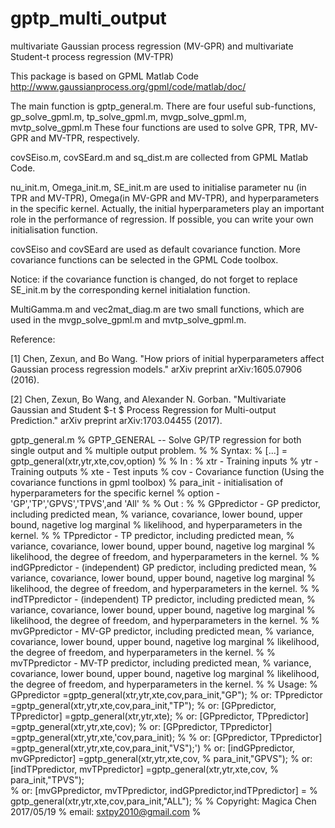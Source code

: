 # gptp_multi_output
multivariate Gaussian process regression (MV-GPR) and multivariate Student-t process regression (MV-TPR)

This package is based on GPML Matlab Code http://www.gaussianprocess.org/gpml/code/matlab/doc/

The main function is gptp_general.m.
There are four useful sub-functions, gp_solve_gpml.m, tp_solve_gpml.m, mvgp_solve_gpml.m, mvtp_solve_gpml.m
These four functions are used to solve GPR, TPR, MV-GPR and MV-TPR, respectively.

covSEiso.m, covSEard.m and sq_dist.m are collected from GPML Matlab Code. 

nu_init.m, Omega_init.m, SE_init.m are used to initialise parameter nu (in TPR and MV-TPR), Omega(in MV-GPR and MV-TPR), and hyperparameters in the specific kernel. Actually, the initial hyperparameters play an important role in the performance of regression. If possible, you can write your own initialisation function.  

covSEiso and covSEard are used as default covariance function. More covariance functions can be selected in the GPML Code toolbox. 

Notice: if the covariance function is changed, do not forget to replace SE_init.m by the corresponding kernel initialation function.

MultiGamma.m and vec2mat_diag.m are two small functions, which are used in the mvgp_solve_gpml.m and mvtp_solve_gpml.m.


Reference: 

[1] Chen, Zexun, and Bo Wang. "How priors of initial hyperparameters affect Gaussian process regression models." arXiv preprint arXiv:1605.07906 (2016).

[2] Chen, Zexun, Bo Wang, and Alexander N. Gorban. "Multivariate Gaussian and Student $-t $ Process Regression for Multi-output Prediction." arXiv preprint arXiv:1703.04455 (2017).


gptp_general.m
% GPTP_GENERAL -- Solve GP/TP regression for both single output and
% multiple output problem.
%
% Syntax:
%   [...] = gptp_general(xtr,ytr,xte,cov,option)
%
% In :
%   xtr     - Training inputs
%   ytr     - Training outputs
%   xte     - Test inputs
%   cov     - Covariance function (Using the covariance functions in gpml toolbox)
% para_init - initialisation of hyperparameters for the specific kernel
%   option  - 'GP','TP','GPVS','TPVS',and 'All'
%
% Out :
%
%   GPpredictor    - GP predictor, including predicted mean,
%   variance, covariance, lower bound, upper bound, nagetive log marginal
%   likelihood, and hyperparameters in the kernel.
%
%   TPpredictor    - TP predictor, including predicted mean,
%   variance, covariance, lower bound, upper bound, nagetive log marginal
%   likelihood, the degree of freedom, and hyperparameters in the kernel.
%
%   indGPpredictor - (independent) GP predictor, including predicted mean,
%   variance, covariance, lower bound, upper bound, nagetive log marginal
%   likelihood, the degree of freedom, and hyperparameters in the kernel.
%
%   indTPpredictor - (independent) TP predictor, including predicted mean,
%   variance, covariance, lower bound, upper bound, nagetive log marginal
%   likelihood, the degree of freedom, and hyperparameters in the kernel.
%
%   mvGPpredictor - MV-GP predictor, including predicted mean,
%   variance, covariance, lower bound, upper bound, nagetive log marginal
%   likelihood, the degree of freedom, and hyperparameters in the kernel.
%
%   mvTPpredictor - MV-TP predictor, including predicted mean,
%   variance, covariance, lower bound, upper bound, nagetive log marginal
%   likelihood, the degree of freedom, and hyperparameters in the kernel.
%
% Usage:
%       GPpredictor =gptp_general(xtr,ytr,xte,cov,para_init,"GP");
%   or: TPpredictor =gptp_general(xtr,ytr,xte,cov,para_init,"TP");
%   or: [GPpredictor, TPpredictor] =gptp_general(xtr,ytr,xte);
%   or: [GPpredictor, TPpredictor] =gptp_general(xtr,ytr,xte,cov);
%   or: [GPpredictor, TPpredictor] =gptp_general(xtr,ytr,xte,'cov,para_init);
% % or: [GPpredictor, TPpredictor] =gptp_general(xtr,ytr,xte,cov,para_init,"VS");')
%   or: [indGPpredictor, mvGPpredictor] =gptp_general(xtr,ytr,xte,cov,
%                                                    para_init,"GPVS");
%   or: [indTPpredictor, mvTPpredictor] =gptp_general(xtr,ytr,xte,cov,
%                                                    para_init,"TPVS");    
%   or: [mvGPpredictor, mvTPpredictor, indGPpredictor,indTPpredictor] = 
%           gptp_general(xtr,ytr,xte,cov,para_init,"ALL");
%
% Copyright: Magica Chen 2017/05/19
%     email: sxtpy2010@gmail.com
%
